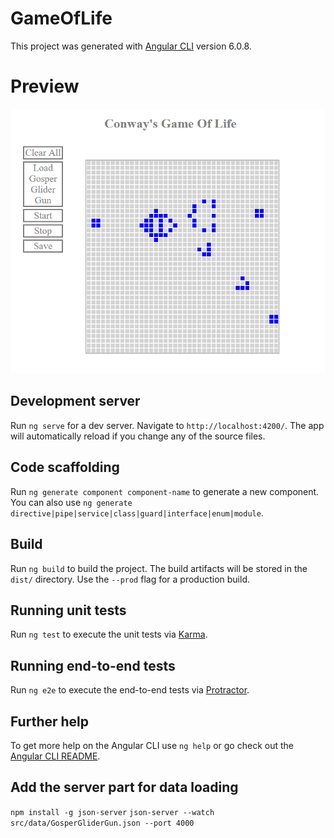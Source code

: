 # GameOfLife

This project was generated with [Angular CLI](https://github.com/angular/angular-cli) version 6.0.8.

Preview
=======
![alt text](https://github.com/gheorghina/GameOfLife/blob/master/src/assets/Game%20Of%20Life.PNG)

## Development server

Run `ng serve` for a dev server. Navigate to `http://localhost:4200/`. The app will automatically reload if you change any of the source files.

## Code scaffolding

Run `ng generate component component-name` to generate a new component. You can also use `ng generate directive|pipe|service|class|guard|interface|enum|module`.

## Build

Run `ng build` to build the project. The build artifacts will be stored in the `dist/` directory. Use the `--prod` flag for a production build.

## Running unit tests

Run `ng test` to execute the unit tests via [Karma](https://karma-runner.github.io).

## Running end-to-end tests

Run `ng e2e` to execute the end-to-end tests via [Protractor](http://www.protractortest.org/).

## Further help

To get more help on the Angular CLI use `ng help` or go check out the [Angular CLI README](https://github.com/angular/angular-cli/blob/master/README.md).

## Add the server part for data loading

`npm install -g json-server`
`json-server --watch src/data/GosperGliderGun.json --port 4000`

